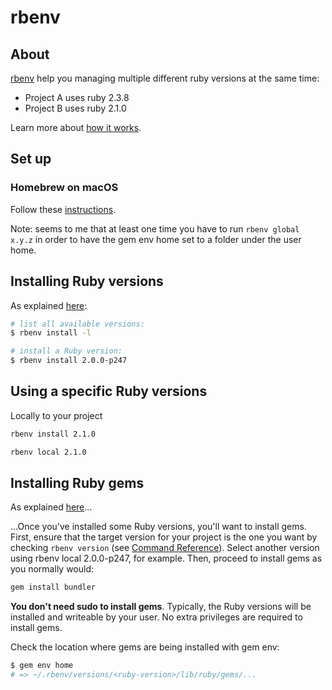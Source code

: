 # rbenv

## About

[rbenv](https://github.com/rbenv/rbenv) help you managing multiple different ruby versions at the same time:

- Project A uses ruby 2.3.8
- Project B uses ruby 2.1.0

Learn more about [how it works](https://github.com/rbenv/rbenv#how-it-works).

## Set up

### Homebrew on macOS

Follow these [instructions](https://github.com/rbenv/rbenv#homebrew-on-macos).

Note: seems to me that at least one time you have to run `rbenv global x.y.z` in order to have the gem env home set to a folder under the user home.

## Installing Ruby versions

As explained [here](https://github.com/rbenv/rbenv#installing-ruby-versions):

```sh
# list all available versions:
$ rbenv install -l

# install a Ruby version:
$ rbenv install 2.0.0-p247
```

## Using a specific Ruby versions

Locally to your project

```sh
rbenv install 2.1.0

rbenv local 2.1.0
```

## Installing Ruby gems

As explained [here](https://github.com/rbenv/rbenv#installing-ruby-gems)...

...Once you've installed some Ruby versions, you'll want to install gems. First, ensure that the target version for your project is the one you want by checking `rbenv version` (see [Command Reference](https://github.com/rbenv/rbenv#command-reference)). Select another version using rbenv local 2.0.0-p247, for example. Then, proceed to install gems as you normally would:

```sh
gem install bundler
```

**You don't need sudo to install gems**. Typically, the Ruby versions will be installed and writeable by your user. No extra privileges are required to install gems.

Check the location where gems are being installed with gem env:

```sh
$ gem env home
# => ~/.rbenv/versions/<ruby-version>/lib/ruby/gems/...
```
